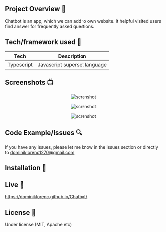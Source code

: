 ## Project Overview 🎉

Chatbot is an app, which we can add to own website. It helpful visited users find answer for frequently asked questions. 

## Tech/framework used 🔧

| Tech                                                        | Description                                          |
| -------------------------------------------------------     | ---------------------------------------------------- |
| [Typescript](https://www.typescriptlang.org/)               | Javascript superset language                         |

## Screenshots 📺

<p align="center">
  <img src="https://user-images.githubusercontent.com/47724664/167592988-4a4a00e1-93a2-41c3-aea1-b9b576130ae8.png" alt="screnshot">
</p>

<p align="center">
  <img src="https://user-images.githubusercontent.com/47724664/167592992-e259fe5b-8c70-40ac-9a16-c981f03d0641.png" alt="screnshot">
</p>

<p align="center">
  <img src="https://user-images.githubusercontent.com/47724664/167592994-900e814e-99f2-409b-b4f7-fc29bf8ff0a8.png" alt="screnshot">
</p>


## Code Example/Issues 🔍

If you have any issues, please let me know in the issues section or directly to dominiklorenc1270@gmail.com

## Installation 💾

## Live 📍
https://dominiklorenc.github.io/Chatbot/

## License 🔱

Under license (MIT, Apache etc)
